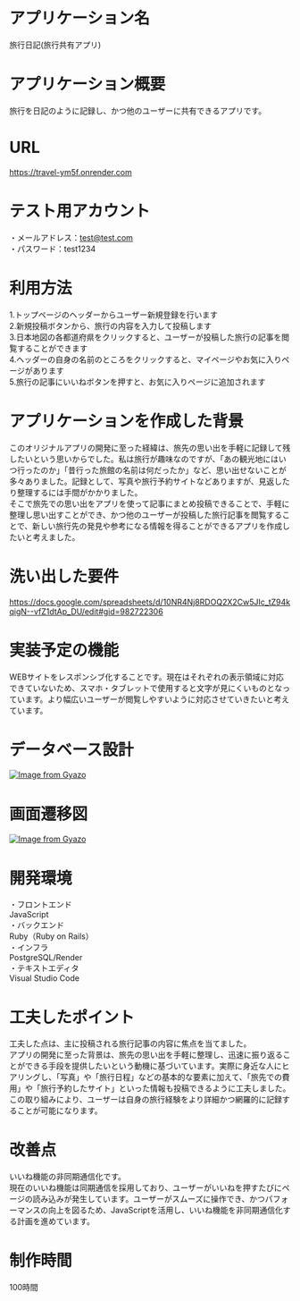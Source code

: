 # アプリケーション名
旅行日記(旅行共有アプリ)

# アプリケーション概要
旅行を日記のように記録し、かつ他のユーザーに共有できるアプリです。

# URL
https://travel-ym5f.onrender.com

# テスト用アカウント
・メールアドレス：test@test.com<br>
・パスワード：test1234

# 利用方法
1.トップページのヘッダーからユーザー新規登録を行います<br>
2.新規投稿ボタンから、旅行の内容を入力して投稿します<br>
3.日本地図の各都道府県をクリックすると、ユーザーが投稿した旅行の記事を閲覧することができます<br>
4.ヘッダーの自身の名前のところをクリックすると、マイページやお気に入りページがあります<br>
5.旅行の記事にいいねボタンを押すと、お気に入りページに追加されます

# アプリケーションを作成した背景
このオリジナルアプリの開発に至った経緯は、旅先の思い出を手軽に記録して残したいという思いからでした。私は旅行が趣味なのですが、「あの観光地にはいつ行ったのか」「昔行った旅館の名前は何だったか」など、思い出せないことが多々ありました。記録として、写真や旅行予約サイトなどありますが、見返したり整理するには手間がかかりました。<br>
そこで旅先での思い出をアプリを使って記事にまとめ投稿できることで、手軽に整理し思い出すことができ、かつ他のユーザーが投稿した旅行記事を閲覧することで、新しい旅行先の発見や参考になる情報を得ることができるアプリを作成したいと考えました。

# 洗い出した要件
https://docs.google.com/spreadsheets/d/10NR4Nj8RDOQ2X2Cw5JIc_tZ94kqigN--vfZ1dtAp_DU/edit#gid=982722306

# 実装予定の機能
WEBサイトをレスポンシブ化することです。現在はそれぞれの表示領域に対応できていないため、スマホ・タブレットで使用すると文字が見にくいものとなっています。より幅広いユーザーが閲覧しやすいように対応させていきたいと考えています。

# データベース設計
[![Image from Gyazo](https://i.gyazo.com/8d2ae2b8d340f6afb93f04937692d1ed.png)](https://gyazo.com/8d2ae2b8d340f6afb93f04937692d1ed)

# 画面遷移図
[![Image from Gyazo](https://i.gyazo.com/076b1d59be73d069f1b7c01ecbb06704.png)](https://gyazo.com/076b1d59be73d069f1b7c01ecbb06704)

# 開発環境
・フロントエンド<br>
 JavaScript<br>
・バックエンド<br>
Ruby（Ruby on Rails）<br>
・インフラ<br>
PostgreSQL/Render<br>
・テキストエディタ<br>
Visual Studio Code

# 工夫したポイント
工夫した点は、主に投稿される旅行記事の内容に焦点を当てました。<br>
アプリの開発に至った背景は、旅先の思い出を手軽に整理し、迅速に振り返ることができる手段を提供したいという動機に基づいています。実際に身近な人にヒアリングし、「写真」や「旅行日程」などの基本的な要素に加えて、「旅先での費用」や「旅行予約したサイト」といった情報も投稿できるように工夫しました。<br>
この取り組みにより、ユーザーは自身の旅行経験をより詳細かつ網羅的に記録することが可能になります。

# 改善点
いいね機能の非同期通信化です。<br>現在のいいね機能は同期通信を採用しており、ユーザーがいいねを押すたびにページの読み込みが発生しています。ユーザーがスムーズに操作でき、かつパフォーマンスの向上を図るため、JavaScriptを活用し、いいね機能を非同期通信化する計画を進めています。

# 制作時間
100時間